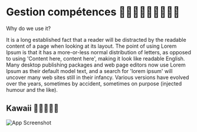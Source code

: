 # Gestion compétences :ice_cream::ice_cream::rice_ball::ice_cream::ice_cream::rice::rice_cracker::ice_cream::ice_cream:


Why do we use it?

It is a long established fact that a reader will be distracted by the readable content of a page when looking at its layout. The point of using Lorem Ipsum is that it has a more-or-less normal distribution of letters, as opposed to using 'Content here, content here', making it look like readable English. Many desktop publishing packages and web page editors now use Lorem Ipsum as their default model text, and a search for 'lorem ipsum' will uncover many web sites still in their infancy. Various versions have evolved over the years, sometimes by accident, sometimes on purpose (injected humour and the like).


## Kawaii  :peach::eggplant::peach::eggplant::peach:

![App Screenshot](https://pm1.narvii.com/6562/d36e6488ea1a2ea2b65356f261db5d9fe1925cc5_00.jpg)
